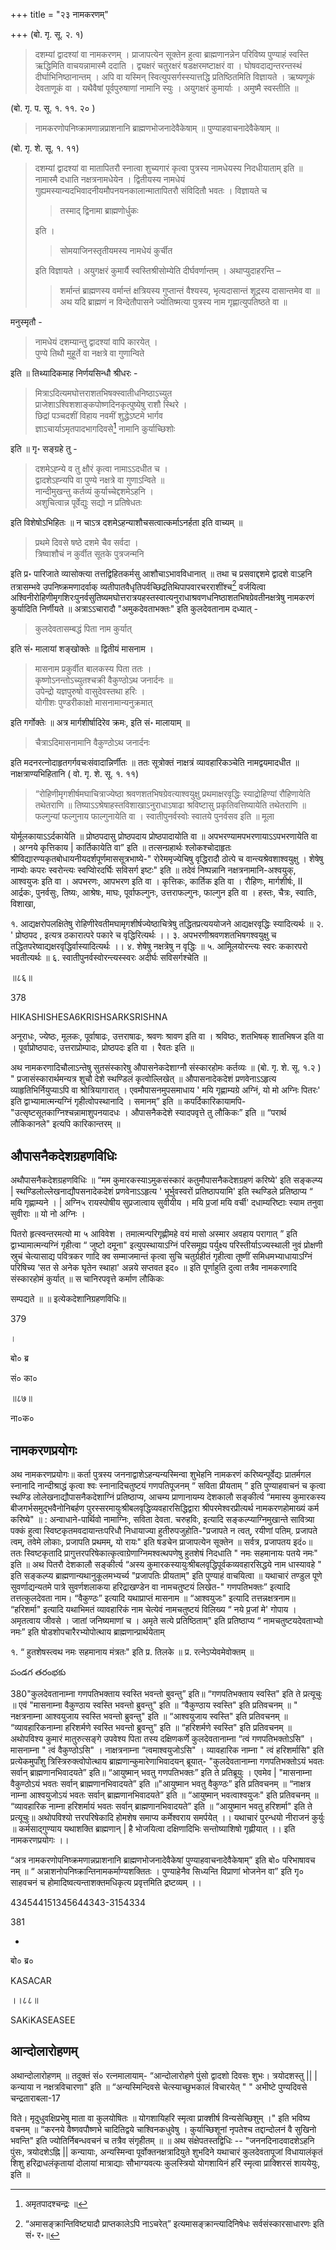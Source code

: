 +++
title = "२३ नामकरणम्"

+++
(बो. गृ. सू. २. १) 

> दशम्यां द्वादश्यां वा नामकरणम् । प्राजापत्येन सूक्तेन हुत्वा ब्राह्मणानन्नेन परिविष्य पुण्याहं स्वस्ति ऋद्धिमिति वाचयन्नामास्मै ददाति । द्व्यक्षरं चतुरक्षरं षडक्षरमष्टाक्षरं वा । घोषवदाद्यन्तरन्तस्थं दीर्घाभिनिष्ठानान्तम् । अपि वा यस्मिन् स्वित्युपसर्गस्स्यात्तद्धि प्रतिष्ठितमिति विज्ञायते । ऋष्यणूकं देवताणूकं वा । यथैवैषां पूर्वपुरुषाणां नामानि स्युः । अयुगक्षरं कुमार्याः । अमुष्मै स्वस्तीति ॥ 

(बो. गृ. प. सू. १. ११. २० ) 

> नामकरणोपनिष्क्रामणान्नप्राशनानि ब्राह्मणभोजनादेवैकेषाम् ॥ पुण्याहवाचनादेवैकेषाम् ॥ 

(बो. गृ. शे. सू. १. ११) 

> दशम्यां द्वादश्यां वा मातापितरौ स्नात्वा शुच्यगारं कृत्वा पुत्रस्य नामधेयस्य निदधीयाताम् इति ॥ नामास्मै दधाति नक्षत्रनामधेयेन । द्वितीयस्य नामधेयं गुह्यमस्यान्यदभिवादनीयमौपनयनकालान्मातापितरौ संविदितौ भवतः । विज्ञायते च 
>
>> तस्माद् द्विनामा ब्राह्मणोर्धुकः
>
> इति । 
>
>> सोमयाजिनस्तृतीयमस्य नामधेयं कुर्चीत 
>
> इति विज्ञायते । अयुगक्षरं कुमार्यै स्वस्तिश्रीसोम्येति दीर्घवर्णान्तम् । अथाप्युदाहरन्ति – 
>
>> शर्मान्तं ब्राह्मणस्य वर्मान्तं क्षत्रियस्य गुप्तान्तं वैश्यस्य, भृत्यदासान्तं शूद्रस्य दासान्तमेव वा ॥ अथ यदि ब्राह्मणं न विन्देतौपासने ज्योतिष्मत्या पुत्रस्य नाम गृह्णात्युपतिष्ठते वा ॥

मनुस्मृतौ - 

> नामधेयं दशम्यान्तु द्वादश्यां वापि कारयेत् ।  
पुण्ये तिथौ मुहूर्ते वा नक्षत्रे वा गुणान्विते

इति ॥ तिथ्यादिकमाह निर्णयसिन्धौ श्रीधरः -

>  मित्राऽदित्यमघोत्तराशतभिषक्स्वातीधनिष्ठाऽच्युत  
प्राजेशाऽश्विशशाङ्कपोष्णदिनकृत्पुष्येषु राशौ स्थिरे ।  
छिद्रां पञ्चदशीं विहाय नवमीं शुद्धेऽष्टमे भार्गव  
ज्ञाऽचार्याऽमृतपादभागदिवसे[^१] नामानि कुर्याच्छिशोः 

[^१]: अमृतपादश्चन्द्रः ॥

इति ॥ गृ॰ सङ्ग्रहे तु - 

> दशमेऽह्न्ये व तु क्षौरं कृत्वा नामाऽऽदधीत च ।  
द्वादशेऽह्न्यपि वा पुण्ये नक्षत्रे वा गुणाऽन्विते ॥  
नान्दीमुखन्तु कर्तव्यं कुर्याच्चेद्दशमेऽहनि ।  
अशुचित्वान्न पूर्वेद्युः सद्यो न प्रतिषेधतः

इति विशेषोऽभिहितः ॥ न चाऽत्र दशमेऽहन्याशौचसत्वात्कर्माऽनर्हता इति वाच्यम् ॥ 

> प्रथमे दिवसे षष्ठे दशमे चैव सर्वदा ।  
त्रिष्वाशौचं न कुर्वीत सूतके पुत्रजन्मनि

इति प्र॰ पारिजाते व्यासोक्त्या तत्तद्विहितकर्मसु आशौचाऽभावविधानात् ॥ तथा च प्रसवाद्दशमे द्वादशे वाऽहनि तत्रासम्भवे उपनिष्क्रमणादर्वाक् व्यतीपातवैधृतिपर्वच्छिद्रतिथिपापवारचरराशींश्च[^१_१] वर्जयित्वा अश्विनीरोहिणीमृगशिरःपुनर्वसुतिष्यमघोत्तरात्रयहस्तस्वात्यनुराधाश्रवणधनिष्ठाशतभिषग्रेवतीनक्षत्रेषु नामकरणं कुर्यादिति निर्णीयते ॥ अत्राऽऽचारादौ "अमुकदेवताभक्तः" इति कुलदेवतानाम दध्यात् -

 [^१_१]: “अमासङ्क्रान्तिविष्ट्यादौ प्राप्तकालेऽपि नाऽचरेत्” इत्यमासङ्क्रान्त्यादिनिषेधः सर्वसंस्कारसाधारणः इति सं॰ र॰॥

> कुलदेवतासम्बद्धं पिता नाम कुर्यात् 

इति सं॰ मालायां शङ्खोक्तेः ॥ द्वितीयं मासनाम । 

> मासनाम प्रकुर्वीत बालकस्य पिता ततः ।  
कृष्णोऽनन्तोऽच्युतश्चक्री वैकुण्ठोऽथ जनार्दनः ॥  
उपेन्द्रो यज्ञपुरुषो वासुदेवस्तथा हरिः ।  
योगीशः पुण्डरीकाक्षो मासनामान्यनुक्रमात्

इति गर्गोक्तेः ॥ अत्र मार्गशीर्षादिरेव क्रमः, इति सं॰ मालायाम् ॥ 

> चैत्राऽदिमासनामानि वैकुण्ठोऽथ जनार्दनः

इति मदनरत्नोदाहृतगर्गवचःसंवादान्निर्णीतः ॥ ततः सूत्रोक्तं नाक्षत्रं व्यावहारिकञ्चेति नामद्वयमादधीत ॥ नाक्षत्राण्यभिहितानि ( वो. गृ. शे. सू. १. ११) 

> “रोहिणीमृगशीर्षमघाचित्राज्येष्ठा श्रवणशतभिषग्रेवत्याश्वयुक्षु प्रथमाक्षरवृद्धिः स्याद्रोहिण्यां रौहिणायेति तथेतराणि ॥ तिष्याऽऽश्रेषाहस्तविशाखाऽनुराधाऽषाढा श्रविष्टासु प्रकृतिवत्तिष्यायेति तथेतराणि ॥ फल्गुन्यां फल्गुनाय फाल्गुनायेति वा । स्वातीपुनर्वस्वोः स्वातये पुनर्वसव इति ॥ मूला

योर्मूलकायाऽऽर्दकायेति ॥ प्रोष्ठपदासु प्रोष्ठपदाय प्रोष्ठपादायोति वा ॥ अपभरण्यामपभरणायाऽऽपभरणायेति वा । अग्नये कृत्तिकाय | कार्तिकायेति वा” इति ॥ तत्सन्ग्रहार्थः श्लोकश्चोदाहृतः श्रीविद्यारण्यकृतबोधायनीयदर्शपूर्णमाससूत्रभाष्ये-" रोरेममृज्येचिषु वृद्धिरादौ ठोत्पे च वान्त्यश्रेवशाश्वयुक्षु । शेषेषु नाम्वोः कपरः स्वरोन्त्यः स्वप्विोरदर्घिः सविसर्ग इष्टः" इति ॥ तदेवं निष्पन्नानि नक्षत्रनामानि-अश्वयुक्, आश्वयुजः इति वा । अपभरणः, आपभरण इति वा । कृत्तिकः, कार्तिक इति वा । रौहिणः, मार्गशीर्षः, II आर्द्रकः, पुनर्वसुः, तिष्यः, आश्रेषः, माघः, पूर्वाफल्गुनः, उत्तराफल्गुनः, फाल्गुन इति वा । हस्तः, चैत्रः, स्वातिः, विशाखा,

१. आद्यक्षरोपलक्षितेषु रोहिणीरेवतीमघामृगशीर्षज्येष्ठाचित्रेषु तद्धितप्रत्यययोजने आद्यक्षरवृद्धिः स्यादित्यर्थः ॥ २. ' प्रोष्ठपद , इत्यत्र ठकारात्परे पकारे च वृद्धिरित्यर्थः ।। ३. अपभरणीश्रवणशतभिषगश्वयुक्षु च तद्धितपरेष्वाद्यक्षरवृद्धिर्वास्यादित्यर्थः ।। ४. शेषेषु नक्षत्रेषु न वृद्धिः ॥ ५. आमूिलयोरन्त्यः स्वरः ककारपरो भवतीत्यर्थः ॥ ६. स्वातीपुनर्वस्वोरन्त्यस्स्वरः अदीर्घः सविसर्गश्चेति ॥

॥८६॥

378

HIKASHISHESA6KRISHSARKSRISHNA

अनूराधः, ज्येष्ठः, मूलकः, पूर्वाषाढः, उत्तराषाढः, श्रवणः श्रावण इति वा । श्रविष्ठः, शतभिषक् शातभिषज इति वा । पूर्वाप्रोष्ठपादः, उत्तराप्रोम्पादः, प्रोष्ठपदः इति वा । रैवतः इति ॥

अथ नामकरणादिचौलाऽन्तेषु सुतसंस्कारेषु औपासनेकदेशाग्नौ संस्कारहोमः कर्तव्यः ॥ (बो. गृ. शे. सू. १.२ ) " प्रजासंस्कारार्थमन्यत्र शुचौ देशे स्थण्डिलं कृत्वोल्लिखेत् ॥ औपासनादेकदेशं प्रणवेनाऽऽहृत्य व्याहृतिभिर्नियुप्याऽपि वा श्रोत्रियागारात् । एवमौपासनमुपसमाधाय ' मयि गृह्णाम्यग्रे अग्निं, यो मो अग्निः पितरः' इति द्वाभ्यामात्मन्यग्निं गृहीत्वोपस्थानादि । समानम्” इति ॥ कपर्दिकारिकायामपि- "उत्सृष्टसूतकाग्निश्चन्नामाशुपनयादधः । औपासनैकदेशे स्यादपवृत्ते तु लौकिकः” इति ॥ “परार्थ लौकिकानले" इत्यपि कारिकान्तरम् ॥
## औपासनैकदेशग्रहणविधिः
अथौपासनैकदेशग्रहणविधिः ॥ “मम कुमारकस्याऽमुकसंस्कारं कतुमौपासनैकदेशग्रहणं करिष्ये' इति सङ्कल्प्य | स्थण्डिलोल्लेखनाद्यौपसनादेकदेशं प्रणवेनाऽऽहृत्य ' भूर्भुवस्वरों प्रतिष्ठापयामि' इति स्थण्डिले प्रतिष्ठाप्य “ मयि गृह्णाम्यने । | अग्नि५ रायस्पोषीय सुप्रजात्वाय सुवीयीय । मयि प्र॒जां मयि वर्ची' दधाम्यरिष्टाः स्याम तनुवा सुवीराः ॥ यो नो अग्निः ।

पितरो हृत्स्वन्तरमत्यो मा ५ आविवेश । तमात्मन्परिगृह्णीमहे वयं मासो अस्मार अवहाय परागात् ” इति द्वाभ्यामात्मन्यग्निं गृहीत्वा “ जुष्टो दमूना" इत्युपस्थायाऽग्निं परिसमूह्य पर्युक्ष्य परिस्तीर्याऽज्यस्थाली नुवं प्रोक्षणी स्रुचं चेत्यासाद्य पवित्रकर णादि क्व सम्माजमान्तं कृत्वा सुचि चतुर्ग्रहीतं गृहीत्वा तूष्णीं समिधमभ्याधायाऽग्निं परिषिच्य ‘सत से अनेक घृतेन स्थाहा' अन्नये सप्तवत इद० ॥ इति पूर्णाहुति दुत्वा तत्रैव नामकरणादि संस्कारहोमं कुर्यात् ॥ स चानिरपवृत्ते कर्माण लौकिकः

सम्पद्यते ॥ ॥ इत्येकदेशानिग्रहणविधिः॥

379

।

बो० ब्र

सं० का०

॥८७॥

ना०क०
## नामकरणप्रयोगः
अथ नामकरणप्रयोगः॥ कर्ता पुत्रस्य जननाद्वाशेऽहन्यन्यस्मिन्वा शुभेहनि नामकरणं करिष्यन्पूर्वेद्यः प्रातर्मगल स्नानादि नान्दीश्राद्धं कृत्वा श्वः स्नानादिचतुष्टयं गणपतिपूजनम् “ सविता प्रीयताम् ” इति पुण्याहवाचनं च कृत्वा स्थण्डि लोलेखनाद्यौपासनैकदेशाग्निं प्रतिष्ठाप्य, आचम्य प्राणानायम्य देशकालौ सङ्कीर्त्य “ममास्य कुमारकस्य बीजगर्भसमुद्भवैनोनिबर्हण पुरस्सरमायुःश्रीबलवृद्धिव्यवहारसिद्धिद्वारा श्रीपरमेश्वरप्रीत्यर्थ नामकरणहोमाख्यं कर्म करिष्ये" ॥ : अन्वाधाने-पार्थिवो नामाग्निः, सविता देवता. चरुहविः, इत्यादि सङ्कल्प्याग्निमुखान्ते सावित्र्या पक्कं हुत्वा स्विष्टकृतमवदायान्तःपरिधौ निधायाज्या हुतीरुपजुहोति-"प्रजापते न त्वत्, रयीणां पतिम्. प्रजापते त्वम्, तवेमे लोकाः, प्रजापति प्रथमम्, यो रायः" इति षडचेन प्राजापत्येन सूक्तेन ॥ सर्वत्र, प्रजापतय इदं०॥ ततः स्विष्टकृतादि प्रागुत्तरपरिषेकात्कृत्वाग्रेणाग्निमश्वत्थपणेषु हुतशेषं निदधाति " नमः सहमानायः पतये नमः" इति ॥ अथ पितरौ देशकालौ सङ्कीर्त्य “अस्य कुमारकस्यायुःश्रीबलवृद्धिपूर्वकव्यवहारसिद्धये नाम धास्यावहे " इति सङ्कल्प्य ब्राह्मणान्यथानुकूलमभ्यर्च्य "प्रजापतिः प्रीयताम्" इति पुण्याहं वाचयित्वा ॥ यथाचारं तण्डुल पूणे सुवर्णाद्यन्यतमे पात्रे सुवर्णशलाकया हरिद्राखण्डेन वा नामचतुष्टयं लिखेत-" गणपतिभक्तः” इत्यादि तत्तत्कुलदेवता नाम। “वैकुण्ठः” इत्यादि यथाप्राप्तं मासनाम ॥ “आश्वयुजः" इत्यादि तत्तन्नक्षत्रनाम॥ “हरिशर्मा" इत्यादि यथाभिमतं व्यावहारिकं नाम चेत्येवं नामचतुष्टयं विलिख्य “ नये प्र॒जां मे' गोपाय । अमृतत्वाय जीवसे । जातां जनिष्यमाणां च । अमृते सत्ये प्रतिष्ठिताम्" इति प्रतिष्ठाप्य “ नामचतुष्टयदेवताभ्यो नमः” इति षोडशोपचारैरभ्योपोत्थाय ब्राह्मणान्प्रार्थयेताम्

१. “ हुतशेषस्त्वथ नमः सहमानाय मंत्रतः" इति प्र. तिलके ॥ प्र. रत्नेऽप्येवमेवोक्तम् ॥

పండగ తరంభకు

380"कुलदेवतानाम्ना गणपतिभक्ताय स्वस्ति भवन्तो बुवन्तु” इति॥ “गणपतिभक्ताय स्वस्ति" इति ते प्रत्यूचुः ॥ एवं "मासनाम्ना वैकुण्ठाय स्वस्ति भवन्तो ब्रुवन्तु" इति ॥ “वैकुण्ठाय स्वस्ति" इति प्रतिवचनम् ॥ " नक्षत्रनाम्ना आश्वयुजाय स्वस्ति भवन्तो ब्रुवन्तु" इति ॥ “आश्वयुजाय स्वस्ति" इति प्रतिवचनम् ॥ “व्यावहारिकनाम्ना हरिशर्मणे स्वस्ति भवन्तो ब्रुवन्तु" इति ॥ “हरिशर्मणे स्वस्ति" इति प्रतिवचनम् ॥ अथोपविश्य कुमारं मातुरुत्सङ्गे उपवेश्य पिता तस्य दक्षिणकर्णे कुलदेवतानाम्ना “त्वं गणपतिभक्तोऽसि" । मासनाम्ना " त्वं वैकुण्ठोऽसि" । नाक्षत्रनाम्ना “त्वमाश्वयुजोऽसि" । व्यावहारिक नाम्ना " त्वं हरिशर्मासि" इति प्रत्येकमुपाँशु त्रिस्त्रिरुक्त्वोपोत्थाय ब्राह्मणान्कुमारेणाभिवादयन् ब्रूयात्- "कुलदेवतानाम्ना गणपतिभक्तोऽयं भवतः सर्वान् ब्राह्मणानभिवादयते” इति॥ “आयुष्मान् भवतु गणपतिभक्तः” इति ते प्रतिब्रूयुः । एवमेव | "मासनाम्ना वैकुण्ठोऽयं भवतः सर्वान् ब्राह्मणानभिवादयते” इति ॥"आयुष्मान भवतु वैकुण्ठः” इति प्रतिवचनम् ॥ “नाक्षत्र नाम्ना आश्वयुजोऽयं भवतः सर्वान् ब्राह्मणानभिवादयते” इति ॥ “आयुष्मान् भवत्वाश्वयुजः" इति प्रतिवचनम् ॥ “व्यावहारिक नाम्ना हरिशर्मायं भवतः सर्वान् ब्राह्मणानभिवादयते” इति ॥ “आयुष्मान भवतु हरिशर्मा" इति ते प्रत्यूचुः॥ अथोपविश्यो त्तरपरिषेकादि होमशेष समाप्य कर्मेश्वराय समर्पयेत् ।। यथाचारं पुरन्धयो नीराजनं कुर्युः ॥ कर्मसाद्गुण्याय यथाशक्ति ब्राह्मणान् | है भोजयित्वा दक्षिणादिभिः सन्तोष्याशिषो गृह्णीयात् ।। इति नामकरणप्रयोगः ।।

“अत्र नामकरणोपनिष्क्रमणान्नप्राशनानि ब्राह्मणभोजनादेवैकेषां पुण्याहवाचनादेवैकेषाम्” इति बो० परिभाषावच नम् ॥ “ अन्नाशनोपनिष्क्रान्तिनामकर्माण्यशक्तितः । पुण्याहेनैव सिध्यन्ति विप्राणां भोजनेन वा” इति गृ० साहवचनं च होमादिष्वत्यन्ताशक्तमधिकृत्य प्रवृत्तमिति द्रष्टव्यम् ।।

434544151345644343-3154334

381

-

बो० ब्र०

KASACAR

।।८८॥

SAKiKASEASEE
## आन्दोलारोहणम्
अथान्दोलारोहणम् ॥ तदुक्तं सं० रत्नमालायाम्- “आन्दोलारोहणे पुंसो द्वादशो दिवसः शुभः। त्रयोदशस्तु || | कन्याया न नक्षत्रविचारणा" इति ॥ “अन्यस्मिन्दिवसे चेत्स्याच्छुभकालं विचारयेत् " " अभीष्टे पुण्यदिवसे चन्द्रताराबला-17

विते। मृदुधुवक्षिप्रभेषु माता वा कुलयोषितः ॥ योगशायिहरि स्मृत्वा प्राक्शीर्ष विन्यसेच्छिशुम् ।" इति भविष्य वचनम् ॥ “करनये वैष्णवपौष्णभे चादितिद्वये चाश्विनकधुवेषु । कुर्याच्छिशूनां नृपतेश्च तद्दान्दोलनं वै सुखिनो भवन्ति" इति ज्योतिर्निबन्धवचनं च तत्रैव संगृहीतम् ॥ ॥ अथ संक्षेपतस्तद्विधिः -- "जननदिनादवादशेऽहनि पुंसः, त्रयोदशेऽह्नि || कन्यायाः, अन्यस्मिन्वा पूर्वोक्तनक्षत्रादियुते शुभदिने यथाचारं कुलदेवतापूजां विधायालंकृतं शिशु हरिद्राधलंकृतायां दोलायां मात्राद्याः सौभाग्यवत्यः कुलस्त्रियो योगशायिनं हरिं स्मृत्वा प्राक्शिरसं शाययेयुः, इति ॥
